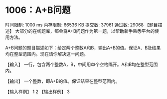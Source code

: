 # 1006：A+B问题

时间限制: 1000 ms         内存限制: 66536 KB
提交数: 37961     通过数: 29068 
【题目描述】
大部分的在线题库，都会将A+B问题作为第一题，以帮助新手熟悉平台的使用方法。

A+B问题的题目描述如下：给定两个整数A和B，输出A+B的值。保证A、B及结果均在整型范围内。现在请你解决这一问题。

【输入】
一行，包含两个整数A，B，中间用单个空格隔开。A和B均在整型范围内。

【输出】
一个整数，即A+B的值。保证结果在整型范围内。

【输入样例】
1 2
【输出样例】
3
